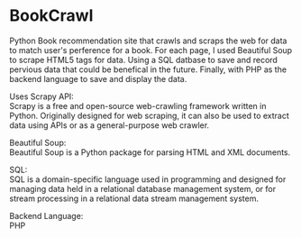 # BookCrawl
Python Book recommendation site that crawls and scraps the web for data to match user's perference for a book. For each page, I used Beautiful Soup to scrape HTML5 tags for data. Using a SQL datbase to save and record pervious data that could be benefical in the future. Finally, with PHP as the backend language to save and display the data.

Uses Scrapy API:<br>
Scrapy is a free and open-source web-crawling framework written in Python. Originally designed for web scraping, it can also be used to extract data using APIs or as a general-purpose web crawler. 

Beautiful Soup: <br>
Beautiful Soup is a Python package for parsing HTML and XML documents. 

SQL: <br>
SQL is a domain-specific language used in programming and designed for managing data held in a relational database management system, or for stream processing in a relational data stream management system. 

Backend Language: <br>
PHP
